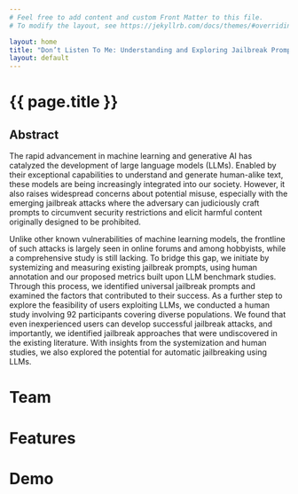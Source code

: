 ```yaml
---
# Feel free to add content and custom Front Matter to this file.
# To modify the layout, see https://jekyllrb.com/docs/themes/#overriding-theme-defaults

layout: home
title: "Don’t Listen To Me: Understanding and Exploring Jailbreak Prompts of Large Language Models"
layout: default
---
```


# {{ page.title }}
## Abstract
The rapid advancement in machine learning and generative AI has catalyzed the development of large language models (LLMs). Enabled by their exceptional capabilities to understand and generate human-alike text, these models are being increasingly integrated into our society. However, it also raises widespread concerns about potential misuse, especially with the emerging jailbreak attacks where the adversary can judiciously craft prompts to circumvent security restrictions and elicit harmful content originally designed to be prohibited.

Unlike other known vulnerabilities of machine learning models, the frontline of such attacks is largely seen in online forums and among hobbyists, while a comprehensive study is still lacking. To bridge this gap, we initiate by systemizing and measuring existing jailbreak prompts, using human annotation and our proposed metrics built upon LLM benchmark studies. Through this process, we identified universal jailbreak prompts and examined the factors that contributed to their success. As a further step to explore the feasibility of users exploiting LLMs, we conducted a human study involving 92 participants covering diverse populations. We found that even inexperienced users can develop successful jailbreak attacks, and importantly, we identified jailbreak approaches that were undiscovered in the existing literature. With insights from the systemization and human studies, we also explored the potential for automatic jailbreaking using LLMs.

# Team

# Features

# Demo
